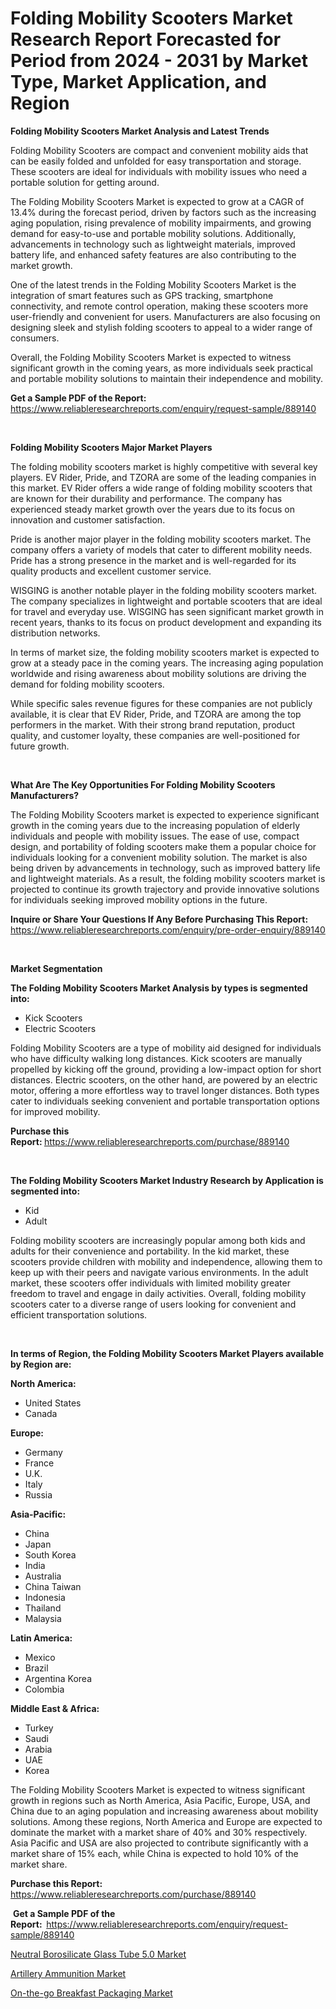 <p><h1>Folding Mobility Scooters Market Research Report Forecasted for Period from 2024 -  2031 by Market Type, Market Application, and Region</h1></p><p><strong>Folding Mobility Scooters Market Analysis and Latest Trends</strong></p>
<p><p>Folding Mobility Scooters are compact and convenient mobility aids that can be easily folded and unfolded for easy transportation and storage. These scooters are ideal for individuals with mobility issues who need a portable solution for getting around.</p><p>The Folding Mobility Scooters Market is expected to grow at a CAGR of 13.4% during the forecast period, driven by factors such as the increasing aging population, rising prevalence of mobility impairments, and growing demand for easy-to-use and portable mobility solutions. Additionally, advancements in technology such as lightweight materials, improved battery life, and enhanced safety features are also contributing to the market growth.</p><p>One of the latest trends in the Folding Mobility Scooters Market is the integration of smart features such as GPS tracking, smartphone connectivity, and remote control operation, making these scooters more user-friendly and convenient for users. Manufacturers are also focusing on designing sleek and stylish folding scooters to appeal to a wider range of consumers.</p><p>Overall, the Folding Mobility Scooters Market is expected to witness significant growth in the coming years, as more individuals seek practical and portable mobility solutions to maintain their independence and mobility.</p></p>
<p><strong>Get a Sample PDF of the Report:&nbsp;</strong> <a href="https://www.reliableresearchreports.com/enquiry/request-sample/889140">https://www.reliableresearchreports.com/enquiry/request-sample/889140</a></p>
<p>&nbsp;</p>
<p><strong>Folding Mobility Scooters Major Market Players</strong></p>
<p><p>The folding mobility scooters market is highly competitive with several key players. EV Rider, Pride, and TZORA are some of the leading companies in this market. EV Rider offers a wide range of folding mobility scooters that are known for their durability and performance. The company has experienced steady market growth over the years due to its focus on innovation and customer satisfaction. </p><p>Pride is another major player in the folding mobility scooters market. The company offers a variety of models that cater to different mobility needs. Pride has a strong presence in the market and is well-regarded for its quality products and excellent customer service. </p><p>WISGING is another notable player in the folding mobility scooters market. The company specializes in lightweight and portable scooters that are ideal for travel and everyday use. WISGING has seen significant market growth in recent years, thanks to its focus on product development and expanding its distribution networks. </p><p>In terms of market size, the folding mobility scooters market is expected to grow at a steady pace in the coming years. The increasing aging population worldwide and rising awareness about mobility solutions are driving the demand for folding mobility scooters. </p><p>While specific sales revenue figures for these companies are not publicly available, it is clear that EV Rider, Pride, and TZORA are among the top performers in the market. With their strong brand reputation, product quality, and customer loyalty, these companies are well-positioned for future growth.</p></p>
<p>&nbsp;</p>
<p><strong>What Are The Key Opportunities For Folding Mobility Scooters Manufacturers?</strong></p>
<p><p>The Folding Mobility Scooters market is expected to experience significant growth in the coming years due to the increasing population of elderly individuals and people with mobility issues. The ease of use, compact design, and portability of folding scooters make them a popular choice for individuals looking for a convenient mobility solution. The market is also being driven by advancements in technology, such as improved battery life and lightweight materials. As a result, the folding mobility scooters market is projected to continue its growth trajectory and provide innovative solutions for individuals seeking improved mobility options in the future.</p></p>
<p><strong>Inquire or Share Your Questions If Any Before Purchasing This Report:</strong> <a href="https://www.reliableresearchreports.com/enquiry/pre-order-enquiry/889140">https://www.reliableresearchreports.com/enquiry/pre-order-enquiry/889140</a></p>
<p>&nbsp;</p>
<p><strong>Market Segmentation</strong></p>
<p><strong>The Folding Mobility Scooters Market Analysis by types is segmented into:</strong></p>
<p><ul><li>Kick Scooters</li><li>Electric Scooters</li></ul></p>
<p><p>Folding Mobility Scooters are a type of mobility aid designed for individuals who have difficulty walking long distances. Kick scooters are manually propelled by kicking off the ground, providing a low-impact option for short distances. Electric scooters, on the other hand, are powered by an electric motor, offering a more effortless way to travel longer distances. Both types cater to individuals seeking convenient and portable transportation options for improved mobility.</p></p>
<p><strong>Purchase this Report:&nbsp;</strong><a href="https://www.reliableresearchreports.com/purchase/889140">https://www.reliableresearchreports.com/purchase/889140</a></p>
<p>&nbsp;</p>
<p><strong>The Folding Mobility Scooters Market Industry Research by Application is segmented into:</strong></p>
<p><ul><li>Kid</li><li>Adult</li></ul></p>
<p><p>Folding mobility scooters are increasingly popular among both kids and adults for their convenience and portability. In the kid market, these scooters provide children with mobility and independence, allowing them to keep up with their peers and navigate various environments. In the adult market, these scooters offer individuals with limited mobility greater freedom to travel and engage in daily activities. Overall, folding mobility scooters cater to a diverse range of users looking for convenient and efficient transportation solutions.</p></p>
<p>&nbsp;</p>
<p><strong>In terms of Region, the Folding Mobility Scooters Market Players available by Region are:</strong></p>
<p>
    <p> <strong> North America: </strong>
        <ul>
            <li>United States</li>
            <li>Canada</li>
        </ul>
        </p> 
    <p> <strong> Europe: </strong>
        <ul>
            <li>Germany</li>
            <li>France</li>
            <li>U.K.</li>
            <li>Italy</li>
            <li>Russia</li>
        </ul>
        </p> 
    <p> <strong> Asia-Pacific: </strong>
        <ul>
            <li>China</li>
            <li>Japan</li>
            <li>South Korea</li>
            <li>India</li>
            <li>Australia</li>
            <li>China Taiwan</li>
            <li>Indonesia</li>
            <li>Thailand</li>
            <li>Malaysia</li>
        </ul>
        </p> 
    <p> <strong> Latin America: </strong>
        <ul>
            <li>Mexico</li>
            <li>Brazil</li>
            <li>Argentina Korea</li>
            <li>Colombia</li>
        </ul>
        </p> 
    <p> <strong> Middle East & Africa: </strong>
        <ul>
            <li>Turkey</li>
            <li>Saudi</li>
            <li>Arabia</li>
            <li>UAE</li>
            <li>Korea</li>
        </ul>
    </p>
    </p>
<p><p>The Folding Mobility Scooters Market is expected to witness significant growth in regions such as North America, Asia Pacific, Europe, USA, and China due to an aging population and increasing awareness about mobility solutions. Among these regions, North America and Europe are expected to dominate the market with a market share of 40% and 30% respectively. Asia Pacific and USA are also projected to contribute significantly with a market share of 15% each, while China is expected to hold 10% of the market share.</p></p>
<p><strong>Purchase this Report: </strong><a href="https://www.reliableresearchreports.com/purchase/889140">https://www.reliableresearchreports.com/purchase/889140</a></p>
<p>&nbsp;<strong>Get a Sample PDF of the Report:&nbsp;&nbsp;</strong><a href="https://www.reliableresearchreports.com/enquiry/request-sample/889140">https://www.reliableresearchreports.com/enquiry/request-sample/889140</a></p>
<p><strong></strong></p>
<p><p><a href="https://view.publitas.com/reportprime-1/decoding-the-neutral-borosilicate-glass-tube-5-0-market-a-deep-dive-into-the-latest-market-trends-market-segmentation-and-competitive-analysis/">Neutral Borosilicate Glass Tube 5.0 Market</a></p><p><a href="https://view.publitas.com/reportprime-1/artillery-ammunition-market-research-report-provides-thorough-industry-overview-which-offers-an-in-depth-analysis-of-product-trends-and-new-market-divisions/">Artillery Ammunition Market</a></p><p><a href="https://view.publitas.com/reportprime-1/on-the-go-breakfast-packaging-market-challenges-opportunities-and-growth-drivers-and-major-market-players-forecasted-for-period-from-2023-2030/">On-the-go Breakfast Packaging Market</a></p></p>